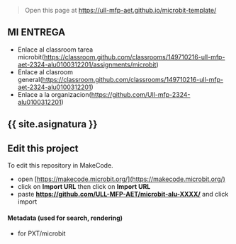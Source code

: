 
> Open this page at <https://ull-mfp-aet.github.io/microbit-template/>

## MI ENTREGA
* Enlace al classroom tarea microbit(https://classroom.github.com/classrooms/149710216-ull-mfp-aet-2324-alu0100312201/assignments/microbit)
* Enlace al clasroom general(https://classroom.github.com/classrooms/149710216-ull-mfp-aet-2324-alu0100312201)
* Enlace a la organizacion(https://github.com/Ull-mfp-2324-alu0100312201)


## {{ site.asignatura }}


## Edit this project

To edit this repository in MakeCode.

* open [https://makecode.microbit.org/](https://makecode.microbit.org/)
* click on **Import URL** then click on **Import URL**
* paste **https://github.com/ULL-MFP-AET/microbit-alu-XXXX/** and click import

#### Metadata (used for search, rendering)

* for PXT/microbit


<script src="https://makecode.com/gh-pages-embed.js">
</script>
<script>makeCodeRender("{{ site.makecode.home_url }}", "{{ site.github.owner_name }}/{{ site.github.repository_name }}");
</script>
